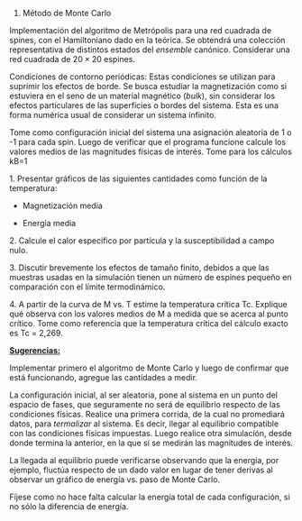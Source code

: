 1. Método de Monte Carlo

Implementación del algoritmo de Metrópolis para una red cuadrada de
spines, con el Hamiltoniano dado en la teórica. Se obtendrá una
colección representativa de distintos estados del *ensemble* canónico.
Considerar una red cuadrada de $20\times20$ espines.

Condiciones de contorno periódicas: Estas condiciones se utilizan para
suprimir los efectos de borde. Se busca estudiar la magnetización como
si estuviera en el seno de un material magnético (*bulk*), sin
considerar los efectos particulares de las superficies o bordes del
sistema. Esta es una forma numérica usual de considerar un sistema
infinito.

Tome como configuración inicial del sistema una asignación aleatoria de
1 o -1 para cada spin. Luego de verificar que el programa funcione
calcule los valores medios de las magnitudes físicas de interés. Tome
para los cálculos kB=1

1\. Presentar gráficos de las siguientes cantidades como función de la
temperatura:

-   Magnetización media

-   Energía media

2\. Calcule el calor específico por partícula y la susceptibilidad a
campo nulo.

3\. Discutir brevemente los efectos de tamaño finito, debidos a que las
muestras usadas en la simulación tienen un número de espines pequeño en
comparación con el límite termodinámico.

4\. A partir de la curva de M vs. T estime la temperatura crítica Tc.
Explique qué observa con los valores medios de M a medida que se acerca
al punto crítico. Tome como referencia que la temperatura crítica del
cálculo exacto es Tc = 2,269.

**<u>Sugerencias:</u>**

Implementar primero el algoritmo de Monte Carlo y luego de confirmar que
está funcionando, agregue las cantidades a medir.

La configuración inicial, al ser aleatoria, pone al sistema en un punto
del espacio de fases, que seguramente no será de equilibrio respecto de
las condiciones físicas. Realice una primera corrida, de la cual no
promediará datos, para *termalizar* al sistema. Es decir, llegar al
equilibrio compatible con las condiciones físicas impuestas. Luego
realice otra simulación, desde donde termina la anterior, en la que sí
se medirán las magnitudes de interés.

La llegada al equilibrio puede verificarse observando que la energía,
por ejemplo, fluctúa respecto de un dado valor en lugar de tener derivas
al observar un gráfico de energía vs. paso de Monte Carlo.

Fíjese como no hace falta calcular la energía total de cada
configuración, si no sólo la diferencia de energía.
